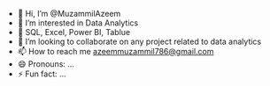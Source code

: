 - 👋 Hi, I’m @MuzammilAzeem
- 👀 I’m interested in Data Analytics
- 🌱 SQL, Excel, Power BI, Tablue
- 💞️ I’m looking to collaborate on any project related to data analytics
- 📫 How to reach me azeemmuzammil786@gmail.com
- 😄 Pronouns: ...
- ⚡ Fun fact: ...

<!---
MuzammilAzeem/MuzammilAzeem is a ✨ special ✨ repository because its `README.md` (this file) appears on your GitHub profile.
You can click the Preview link to take a look at your changes.
--->
